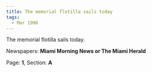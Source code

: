 ```yaml
---  
title: The memorial flotilla sails today  
tags:  
  - Mar 1996  
---  
```

  
The memorial flotilla sails today.  
  
Newspapers: **Miami Morning News or The Miami Herald**  
  
Page: **1**, Section: **A** 

